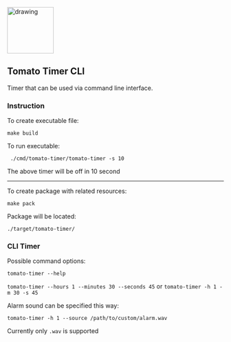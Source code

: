 
<img src="https://user-images.githubusercontent.com/43377382/144755292-fa4634e3-fe85-40ad-a74c-aa9ec91c5818.png" alt="drawing" width="108"/> 

## Tomato Timer CLI 

Timer that can be used via command line interface.

### Instruction
To create executable file:

`` make build ``

To run executable:

`` ./cmd/tomato-timer/tomato-timer -s 10``

The above timer will be off in 10 second

___

To create package with related resources:

`` make pack ``

Package will be located:

`` ./target/tomato-timer/ ``

### CLI Timer 

Possible command options:

`` tomato-timer --help ``


`` tomato-timer --hours 1 --minutes 30 --seconds 45 `` or `` tomato-timer -h 1 -m 30 -s 45 ``

Alarm sound can be specified this way:

`` tomato-timer -h 1 --source /path/to/custom/alarm.wav ``

Currently only `` .wav `` is supported